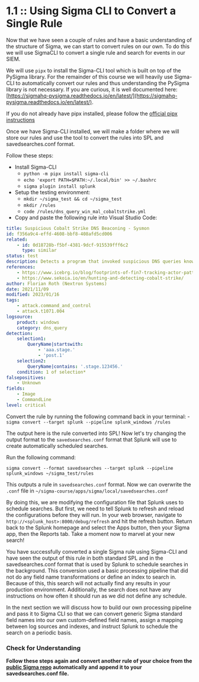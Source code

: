 # 1.1 :: Using Sigma CLI to Convert a Single Rule

Now that we have seen a couple of rules and have a basic understanding of the structure of Sigma, we can start to convert rules on our own. To do this we will use SigmaCLI to convert a single rule and search for events in our SIEM.

We will use `pipx` to install the Sigma-CLI tool which is built on top of the PySigma library. For the remainder of this course we will heavily use Sigma-CLI to automatically convert our rules and thus understanding the PySigma library is not necessary. If you are curious, it is well documented here: [https://sigmahq-pysigma.readthedocs.io/en/latest/](https://sigmahq-pysigma.readthedocs.io/en/latest/).

If you do not already have pipx installed, please follow the [official pipx instructions](https://pipx.pypa.io/latest/installation/)

Once we have Sigma-CLI installed, we will make a folder where we will store our rules and use the tool to convert the rules into SPL and savedsearches.conf format. 

Follow these steps:
- Install Sigma-CLI
	- `python -m pipx install sigma-cli`
	- `echo 'export PATH=$PATH:~/.local/bin' >> ~/.bashrc`
	- `sigma plugin install splunk`
- Setup the testing environment:
	- `mkdir ~/sigma_test && cd ~/sigma_test`
	- `mkdir /rules`
	- `code /rules/dns_query_win_mal_cobaltstrike.yml`
- Copy and paste the following rule into Visual Studio Code:

```yaml
title: Suspicious Cobalt Strike DNS Beaconing - Sysmon
id: f356a9c4-effd-4608-bbf8-408afd5cd006
related:
    - id: 0d18728b-f5bf-4381-9dcf-915539fff6c2
      type: similar
status: test
description: Detects a program that invoked suspicious DNS queries known from Cobalt Strike beacons
references:
    - https://www.icebrg.io/blog/footprints-of-fin7-tracking-actor-patterns
    - https://www.sekoia.io/en/hunting-and-detecting-cobalt-strike/
author: Florian Roth (Nextron Systems)
date: 2021/11/09
modified: 2023/01/16
tags:
    - attack.command_and_control
    - attack.t1071.004
logsource:
    product: windows
    category: dns_query
detection:
    selection1:
        QueryName|startswith:
            - 'aaa.stage.'
            - 'post.1'
    selection2:
        QueryName|contains: '.stage.123456.'
    condition: 1 of selection*
falsepositives:
    - Unknown
fields:
    - Image
    - CommandLine
level: critical
```

Convert the rule by running the following command back in your terminal:
	- `sigma convert --target splunk --pipeline splunk_windows /rules`

The output here is the rule converted into SPL! Now let's try changing the output format to the `savedsearches.conf` format that Splunk will use to create automatically scheduled searches.

Run the following command:

```shell
sigma convert --format savedsearches --target splunk --pipeline splunk_windows ~/sigma_test/rules
```

This outputs a rule in `savedsearches.conf` format. Now we can overwrite the `.conf` file in `~/sigma-course/apps/sigma/local/savedsearches.conf`

By doing this, we are modifying the configuration file that Splunk uses to schedule searches. But first, we need to tell Splunk to refresh and reload the configurations before they will run. In your web browser, navigate to `http://<splunk_host>:8000/debug/refresh` and hit the refresh button. Return back to the Splunk homepage and select the Apps button, then your Sigma app, then the Reports tab. Take a moment now to marvel at your new search! 

You have successfully converted a single Sigma rule using Sigma-CLI and have seen the output of this rule in both standard SPL and in the savedsearches.conf format that is used by Splunk to schedule searches in the background. This conversion used a basic processing pipeline that did not do any field name transformations or define an index to search in. Because of this, this search will not actually find any results in your production environment. Additionally, the search does not have any instructions on how often it should run as we did not define any schedule.

In the next section we will discuss how to build our own processing pipeline and pass it to Sigma CLI so that we can convert generic Sigma standard field names into our own custom-defined field names,    assign a mapping between log sources and indexes, and instruct Splunk to schedule the search on a periodic basis.

### Check for Understanding

**Follow these steps again and convert another rule of your choice from the [public Sigma repo](https://github.com/SigmaHQ/sigma) automatically and append it to your savedsearches.conf file.**
